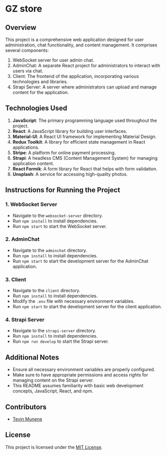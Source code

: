 # GZ store

## Overview
This project is a comprehensive web application designed for user administration, chat functionality, and content management. It comprises several components:

1. WebSocket server for user admin chat.
2. AdminChat: A separate React project for administrators to interact with users via chat.
3. Client: The frontend of the application, incorporating various technologies and libraries.
4. Strapi Server: A server where administrators can upload and manage content for the application.


## Technologies Used
1. **JavaScript**: The primary programming language used throughout the project.
2. **React**: A JavaScript library for building user interfaces.
3. **Material-UI**: A React UI framework for implementing Material Design.
4. **Redux Toolkit**: A library for efficient state management in React applications.
5. **Stripe**: A platform for online payment processing.
6. **Strapi**: A headless CMS (Content Management System) for managing application content.
7. **React Formik**: A form library for React that helps with form validation.
8. **Unsplash**: A service for accessing high-quality photos.

## Instructions for Running the Project

### 1. WebSocket Server
- Navigate to the `websocket-server` directory.
- Run `npm install` to install dependencies.
- Run `npm start` to start the WebSocket server.

### 2. AdminChat
- Navigate to the `adminchat` directory.
- Run `npm install` to install dependencies.
- Run `npm start` to start the development server for the AdminChat application.

### 3. Client
- Navigate to the `client` directory.
- Run `npm install` to install dependencies.
- Modify the `.env` file with necessary environment variables.
- Run `npm start` to start the development server for the client application.

### 4. Strapi Server
- Navigate to the `strapi-server` directory.
- Run `npm install` to install dependencies.
- Run `npm run develop` to start the Strapi server.

## Additional Notes
- Ensure all necessary environment variables are properly configured.
- Make sure to have appropriate permissions and access rights for managing content on the Strapi server.
- This README assumes familiarity with basic web development concepts, JavaScript, React, and npm.

## Contributors
- [Tevin Munene](https://github.com/ittstevin)

## License
This project is licensed under the [MIT License](LICENSE).
